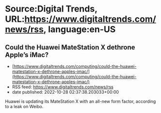 # Source:Digital Trends, URL:https://www.digitaltrends.com/news/rss, language:en-US

## Could the Huawei MateStation X dethrone Apple’s iMac?
 - [https://www.digitaltrends.com/computing/could-the-huawei-matestation-x-dethrone-apples-imac/](https://www.digitaltrends.com/computing/could-the-huawei-matestation-x-dethrone-apples-imac/)
 - RSS feed: https://www.digitaltrends.com/news/rss
 - date published: 2022-10-28 02:37:38.203033+00:00

Huawei is updating its MateStation X with an all-new form factor, according to a leak on Weibo.

